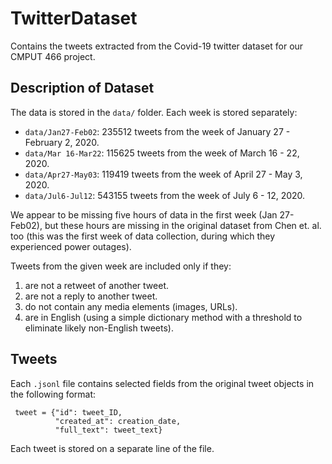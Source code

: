 # TwitterDataset
Contains the tweets extracted from the Covid-19 twitter dataset for our CMPUT 466 project.

## Description of Dataset

The data is stored in the `data/` folder. Each week is stored separately:
* `data/Jan27-Feb02`: 235512 tweets from the week of January 27 - February 2, 2020.
* `data/Mar 16-Mar22`: 115625 tweets from the week of March 16 - 22, 2020.
* `data/Apr27-May03`: 119419 tweets from the week of April 27 - May 3, 2020.
* `data/Jul6-Jul12`: 543155 tweets from the week of July 6 - 12, 2020.

We appear to be missing five hours of data in the first week (Jan 27-Feb02), but these hours are missing in the original dataset from Chen et. al. too (this was the first week of data collection, during which they experienced power outages).            
       
Tweets from the given week are included only if they:      
1. are not a retweet of another tweet.
2. are not a reply to another tweet.
3. do not contain any media elements (images, URLs).
4. are in English (using a simple dictionary method with a threshold to eliminate likely non-English tweets).

## Tweets

Each `.jsonl` file contains selected fields from the original tweet objects in the following format:
```
 tweet = {"id": tweet_ID,
          "created_at": creation_date,
          "full_text": tweet_text}
```
Each tweet is stored on a separate line of the  file.
